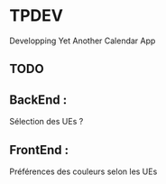 # TPDEV

Developping Yet Another Calendar App

## TODO

## BackEnd :

Sélection des UEs ?

## FrontEnd :

Préférences des couleurs selon les UEs
